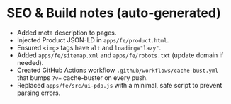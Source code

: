 # SEO & Build notes (auto-generated)
- Added meta description to pages.
- Injected Product JSON-LD in `apps/fe/product.html`.
- Ensured `<img>` tags have `alt` and `loading="lazy"`.
- Added `apps/fe/sitemap.xml` and `apps/fe/robots.txt` (update domain if needed).
- Created GitHub Actions workflow `.github/workflows/cache-bust.yml` that bumps `?v=` cache-buster on every push.
- Replaced `apps/fe/src/ui-pdp.js` with a minimal, safe script to prevent parsing errors.
